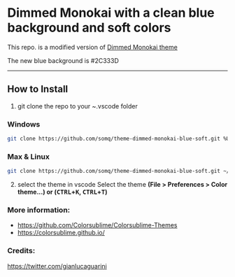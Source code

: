 # Dimmed Monokai with a clean blue background and soft colors

This repo. is a modified version of [Dimmed Monokai theme](https://raw.githubusercontent.com/Colorsublime/Colorsublime-Themes/master/themes/dimmed-monokai.tmTheme) 

The new blue background is #2C333D

---

## How to Install

1) git clone the repo to your ~\.vscode folder

### Windows

```sh
git clone https://github.com/somq/theme-dimmed-monokai-blue-soft.git %USERPROFILE%\.vscode\extensions\theme-dimmed-monokai-blue-soft
```

### Max & Linux

```sh
git clone https://github.com/somq/theme-dimmed-monokai-blue-soft.git ~/.vscode/extensions/theme-dimmed-monokai-blue-soft
```

2) select the theme in vscode
Select the theme **(File > Preferences > Color theme...) or (<kbd>CTRL</kbd>+<kbd>K</kbd>, <kbd>CTRL</kbd>+<kbd>T</kbd>)**

### More information:
* https://github.com/Colorsublime/Colorsublime-Themes
* https://colorsublime.github.io/

### Credits:
https://twitter.com/gianlucaguarini

